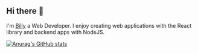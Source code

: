 ## Hi there 👋

I'm [Billy](https://billybui.io/) a Web Developer. I enjoy creating web applications with the React library and backend apps with NodeJS.

[![Anurag's GitHub stats](https://github-readme-stats.vercel.app/api?username=EitherLow)](https://github.com/anuraghazra/github-readme-stats)
